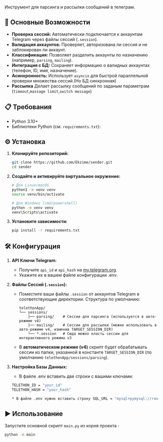 Инструмент для парсинга и рассылки сообщений в телеграм.

## 🚀 Основные Возможности

* **Проверка сессий:** Автоматически подключается к аккаунтам Telegram через файлы сессий (`.session`).
* **Валидация аккаунтов:** Проверяет, авторизована ли сессия и не заблокирован ли аккаунт.
* **Классификация:** Позволяет разделить аккаунты по назначению (например, `parsing`, `mailing`).
* **Интеграция с БД:** Сохраняет информацию о валидных аккаунтах (телефон, ID, имя, назначение).
* **Асинхронность:** Использует `asyncio` для быстрой параллельной проверки множества сессий.(Но БД синхронная)
* **Рассылка** Делает рассылку сообщений по заданым параметрам (`timeout`,`massage limit`,`switch message`)

## 📋 Требования

* Python 3.10+
* Библиотеки Python (см. `requirements.txt`):

## ⚙️ Установка

1.  **Клонируйте репозиторий:**
    ```bash
    git clone https://github.com/Ekzime/sender.git
    cd sender
    ```

2.  **Создайте и активируйте виртуальное окружение:**
    ```bash
    # Для Linux/macOS
    python3 -m venv venv
    source venv/bin/activate

    # Для Windows (cmd/powershell)
    python -m venv venv
    venv\Scripts\activate
    ```

3.  **Установите зависимости:**
    ```bash
    pip install -r requirements.txt
    ```


## 🛠️ Конфигурация

1.  **API Ключи Telegram:**
    * Получите `api_id` и `api_hash` на [my.telegram.org](https://my.telegram.org/apps).
    * Укажите их в вашем файле конфигурации .env.

2.  **Файлы Сессий (`.session`):**
    * Поместите ваши файлы `.session` от аккаунтов Telegram в соответствующие директории. Структура по умолчанию:
        ```
        telethonApp/
        └── sessions/
            ├── parsing/    # Сессии для парсинга (используется в авто-режиме v4)
            ├── mailing/    # Сессии для рассылки (можно использовать в авто-режиме v4, изменив TARGET_SESSION_DIR)
            └── *.session   # Сюда можно класть сессии для интерактивного режима v3
        ```
    * В **автоматическом режиме (v4)** скрипт будет обрабатывать сессии из папки, указанной в константе `TARGET_SESSION_DIR` (по умолчанию `telethonApp/sessions/parsing`).

3.  **Настройка Базы Данных:**
    * В файле .env вставить две строки с вашими ключами: 
    ```bash
    TELETHON_ID = "your_id"
    TELETHON_HASH = "your_hash"
    
    * В файле .env нужно вставить строку SQL_URL = "mysql+pymysql://root@localhost:3306/your_db_name" в которой нужно заменить sender на имя вашей баззы. Перед этим нужно скачать XAMPP, и запустить sql & apache

## ▶️ Использование

Запустите основной скрипт `main.py` из корня проекта :

```bash
python -m main
